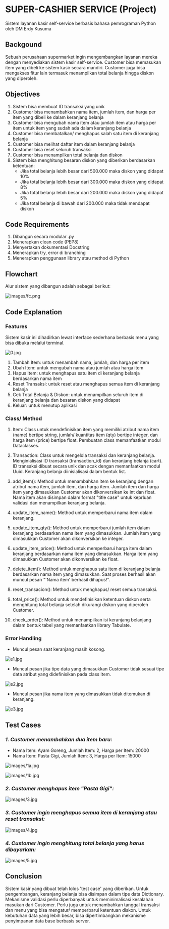# SUPER-CASHIER SERVICE (Project)

Sistem layanan kasir self-service berbasis bahasa pemrograman Python
oleh DM Erdy Kusuma


## Backgound
Sebuah perusahaan supermarket ingin mengembangkan layanan mereka dengan menyediakan sistem kasir self-service. Customer bisa memasukan item yang dibeli ke sistem kasir secara mandiri. Customer juga bisa mengakses fitur lain termasuk menampilkan total belanja hingga diskon yang diperoleh.   


## Objectives
1. Sistem bisa membuat ID transaksi yang unik
2. Customer bisa menambahkan nama item, jumlah item, dan harga per item yang dibeli ke dalam keranjang belanja
3. Customer bisa mengubah nama item atau jumlah item atau harga per item untuk item yang sudah ada dalam keranjang belanja
4. Customer bisa membatalkan/ menghapus salah satu item di keranjang belanja
5. Customer bisa melihat daftar item dalam keranjang belanja
6. Customer bisa reset seluruh transaksi
7. Customer bisa menampilkan total belanja dan diskon
8. Sistem bisa menghitung besaran diskon yang diberikan berdasarkan ketentuan:
    - Jika total belanja lebih besar dari 500.000 maka diskon yang didapat 10%
    - Jika total belanja lebih besar dari 300.000 maka diskon yang didapat 8%
    - Jika total belanja lebih besar dari 200.000 maka diskon yang didapat 5%
    - Jika total belanja di bawah dari 200.000 maka tidak mendapat diskon  


## Code Requirements
1. Dibangun secara modular .py
2. Menerapkan clean code (PEP8)
3. Menyertakan dokumentasi Docstring
4. Menerapkan try, error di branching
5. Menerapkan penggunaan library atau method di Python


## Flowchart
Alur sistem yang dibangun adalah sebagai berikut: 

![images/fc.png](images/fc.png)



## Code Explanation

### **Features**
Sistem kasir ini dihadirkan lewat interface sederhana berbasis menu yang bisa dibuka melalui terminal.

![0.jpg](images/0.jpg)

1. Tambah Item: untuk menambah nama, jumlah, dan harga per item
2. Ubah Item: untuk mengubah nama atau jumlah atau harga item
3. Hapus Item: untuk menghapus satu item di keranjang belanja berdasarkan nama item
4. Reset Transaksi: untuk reset atau menghapus semua item di keranjang belanja
5. Cek Total Belanja & Diskon: untuk menampilkan seluruh item di keranjang belanja dan besaran diskon yang didapat
6. Keluar: untuk menutup aplikasi


### **Class/ Method**

1. Item: 
Class untuk mendefinisikan item yang memiliki atribut nama item (name) bertipe string, jumlah/ kuantitas item (qty) bertipe integer, dan harga item (price) bertipe float. Pembuatan class memanfaatkan modul Dataclasses.

2. Transaction: 
Class untuk mengelola transaksi dan keranjang belanja. Menginialisasi ID transaksi (transaction_id) dan keranjang belanja (cart). ID transaksi dibuat secara unik dan acak dengan memanfaatkan modul Uuid. Keranjang belanja diinisialisasi dalam bentuk list. 

3. add_item(): 
Method untuk menambahkan item ke keranjang dengan atribut nama item, jumlah item, dan harga item. Jumlah item dan harga item yang dimasukkan Customer akan dikonversikan ke int dan float. Nama item akan disimpan dalam format "title case" untuk keprluan validasi dan menampilkan keranjang belanja.

4. update_item_name(): 
Method untuk memperbarui nama item dalam keranjang. 

5. update_item_qty(): 
Method untuk memperbarui jumlah item dalam keranjang berdasarkan nama item yang dimasukkan. Jumlah item yang dimasukkan Customer akan dikonversikan ke integer. 

6. update_item_price(): 
Method untuk memperbarui harga item dalam keranjang berdasarkan nama item yang dimasukkan. Harga item yang dimasukkan Customer akan dikonversikan ke float. 

7. delete_item(): Method untuk menghapus satu item di keranjang belanja berdasarkan nama item yang dimasukkan. Saat proses berhasil akan muncul pesan "'Nama item' berhasil dihapus!". 

8. reset_transacion(): 
Method untuk menghapus/ reset semua transaksi. 

9. total_price(): 
Method untuk mendefinisikan ketentuan diskon serta menghitung total belanja setelah dikurangi diskon yang diperoleh Customer. 

10. check_order(): 
Method untuk menampilkan isi keranjang belanjang dalam bentuk tabel yang memanfaatkan library Tabulate.



### **Error Handling**

- Muncul pesan saat keranjang masih kosong. 

![e1.jpg](images/e1.jpg)

- Muncul pesan jika tipe data yang dimasukkan Customer tidak sesuai tipe data atribut yang didefinisikan pada class Item.

![e2.jpg](images/e2.jpg)

- Muncul pesan jika nama item yang dimasukkan tidak ditemukan di keranjang.

![e3.jpg](images/e3.jpg)




## Test Cases

### *1. Customer menambahkan dua item baru:* 
- Nama Item: Ayam Goreng, Jumlah Item: 2, Harga per Item: 20000
- Nama Item: Pasta Gigi, Jumlah Item: 3, Harga per Item: 15000

![images/1a.jpg](images/1a.jpg)


![images/1b.jpg](images/1b.jpg)

### *2. Customer menghapus item "Pasta Gigi":*

![images/3.jpg](images/3.jpg)

### *3. Customer ingin menghapus semua item di keranjang atau reset transaksi:*

![images/4.jpg](images/4.jpg)

### *4. Customer ingin menghitung total belanja yang harus dibayarkan:*

![images/5.jpg](images/5.jpg)


## Conclusion
Sistem kasir yang dibuat telah lolos 'test case' yang diberikan. Untuk pengembangan, keranjang belanja bisa disimpan dalam tipe data Dictionary. Mekanisme validasi perlu diperbanyak untuk meminimalisasi kesalahan masukan dari Customer. Perlu juga untuk menambahkan tanggal transaksi dan menu yang bisa mengatur/ memperbarui ketentuan diskon. Untuk kebutuhan data yang lebih besar, bisa dipertimbangkan mekanisme penyimpanan data base berbasis server. 
